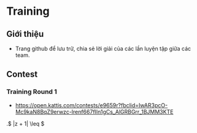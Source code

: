 # Training

## Giới thiệu

- Trang github để lưu trữ, chia sẻ lời giải của các lần luyện tập giữa các team.

## Contest
### Training Round 1
- https://open.kattis.com/contests/e9659r?fbclid=IwAR3pcO-Mc9kaN8BqZ9erwzc-lrenf667fIln1gCs_AlGRBGrr_1BJMM3KTE

.$ |z + 1| \leq $
